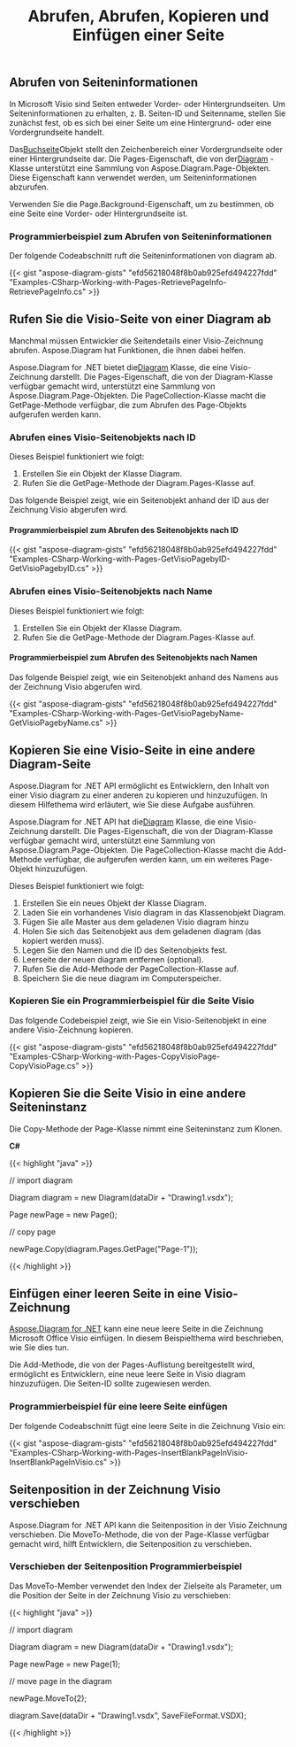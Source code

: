﻿---
title: Abrufen, Abrufen, Kopieren und Einfügen einer Seite
type: docs
weight: 10
url: /de/net/retrieve-get-copy-and-insert-a-page/
description: In diesem Abschnitt wird erläutert, wie Sie mit Aspose.Diagram eine Seite einfügen, eine Seite kopieren oder Seiteninformationen abrufen.
---
## **Abrufen von Seiteninformationen**
In Microsoft Visio sind Seiten entweder Vorder- oder Hintergrundseiten. Um Seiteninformationen zu erhalten, z. B. Seiten-ID und Seitenname, stellen Sie zunächst fest, ob es sich bei einer Seite um eine Hintergrund- oder eine Vordergrundseite handelt.

 Das[Buchseite](http://www.aspose.com/api/net/diagram/aspose.diagram/page)Objekt stellt den Zeichenbereich einer Vordergrundseite oder einer Hintergrundseite dar. Die Pages-Eigenschaft, die von der[Diagram](http://www.aspose.com/api/net/diagram/aspose.diagram/diagram) -Klasse unterstützt eine Sammlung von Aspose.Diagram.Page-Objekten. Diese Eigenschaft kann verwendet werden, um Seiteninformationen abzurufen.

Verwenden Sie die Page.Background-Eigenschaft, um zu bestimmen, ob eine Seite eine Vorder- oder Hintergrundseite ist.
### **Programmierbeispiel zum Abrufen von Seiteninformationen**
Der folgende Codeabschnitt ruft die Seiteninformationen von diagram ab.

{{< gist "aspose-diagram-gists" "efd56218048f8b0ab925efd494227fdd" "Examples-CSharp-Working-with-Pages-RetrievePageInfo-RetrievePageInfo.cs" >}}
## **Rufen Sie die Visio-Seite von einer Diagram ab**
Manchmal müssen Entwickler die Seitendetails einer Visio-Zeichnung abrufen. Aspose.Diagram hat Funktionen, die ihnen dabei helfen.

 Aspose.Diagram for .NET bietet die[Diagram](http://www.aspose.com/api/net/diagram/aspose.diagram/diagram) Klasse, die eine Visio-Zeichnung darstellt. Die Pages-Eigenschaft, die von der Diagram-Klasse verfügbar gemacht wird, unterstützt eine Sammlung von Aspose.Diagram.Page-Objekten. Die PageCollection-Klasse macht die GetPage-Methode verfügbar, die zum Abrufen des Page-Objekts aufgerufen werden kann.
### **Abrufen eines Visio-Seitenobjekts nach ID**
Dieses Beispiel funktioniert wie folgt:

1. Erstellen Sie ein Objekt der Klasse Diagram.
1. Rufen Sie die GetPage-Methode der Diagram.Pages-Klasse auf.

Das folgende Beispiel zeigt, wie ein Seitenobjekt anhand der ID aus der Zeichnung Visio abgerufen wird.
#### **Programmierbeispiel zum Abrufen des Seitenobjekts nach ID**
{{< gist "aspose-diagram-gists" "efd56218048f8b0ab925efd494227fdd" "Examples-CSharp-Working-with-Pages-GetVisioPagebyID-GetVisioPagebyID.cs" >}}
### **Abrufen eines Visio-Seitenobjekts nach Name**
Dieses Beispiel funktioniert wie folgt:

1. Erstellen Sie ein Objekt der Klasse Diagram.
1. Rufen Sie die GetPage-Methode der Diagram.Pages-Klasse auf.
#### **Programmierbeispiel zum Abrufen des Seitenobjekts nach Namen**
Das folgende Beispiel zeigt, wie ein Seitenobjekt anhand des Namens aus der Zeichnung Visio abgerufen wird.

{{< gist "aspose-diagram-gists" "efd56218048f8b0ab925efd494227fdd" "Examples-CSharp-Working-with-Pages-GetVisioPagebyName-GetVisioPagebyName.cs" >}}
## **Kopieren Sie eine Visio-Seite in eine andere Diagram-Seite**
Aspose.Diagram for .NET API ermöglicht es Entwicklern, den Inhalt von einer Visio diagram zu einer anderen zu kopieren und hinzuzufügen. In diesem Hilfethema wird erläutert, wie Sie diese Aufgabe ausführen.

 Aspose.Diagram for .NET API hat die[Diagram](http://www.aspose.com/api/net/diagram/aspose.diagram/diagram) Klasse, die eine Visio-Zeichnung darstellt. Die Pages-Eigenschaft, die von der Diagram-Klasse verfügbar gemacht wird, unterstützt eine Sammlung von Aspose.Diagram.Page-Objekten. Die PageCollection-Klasse macht die Add-Methode verfügbar, die aufgerufen werden kann, um ein weiteres Page-Objekt hinzuzufügen.

Dieses Beispiel funktioniert wie folgt:

1. Erstellen Sie ein neues Objekt der Klasse Diagram.
1. Laden Sie ein vorhandenes Visio diagram in das Klassenobjekt Diagram.
1. Fügen Sie alle Master aus dem geladenen Visio diagram hinzu
1. Holen Sie sich das Seitenobjekt aus dem geladenen diagram (das kopiert werden muss).
1. Legen Sie den Namen und die ID des Seitenobjekts fest.
1. Leerseite der neuen diagram entfernen (optional).
1. Rufen Sie die Add-Methode der PageCollection-Klasse auf.
1. Speichern Sie die neue diagram im Computerspeicher.
### **Kopieren Sie ein Programmierbeispiel für die Seite Visio**
Das folgende Codebeispiel zeigt, wie Sie ein Visio-Seitenobjekt in eine andere Visio-Zeichnung kopieren.

{{< gist "aspose-diagram-gists" "efd56218048f8b0ab925efd494227fdd" "Examples-CSharp-Working-with-Pages-CopyVisioPage-CopyVisioPage.cs" >}}
## **Kopieren Sie die Seite Visio in eine andere Seiteninstanz**
Die Copy-Methode der Page-Klasse nimmt eine Seiteninstanz zum Klonen.

**C#**

{{< highlight "java" >}}

 // import diagram

Diagram diagram = new Diagram(dataDir + "Drawing1.vsdx");

Page newPage = new Page();

// copy page

newPage.Copy(diagram.Pages.GetPage("Page-1"));

{{< /highlight >}}
## **Einfügen einer leeren Seite in eine Visio-Zeichnung**
[Aspose.Diagram for .NET](http://www.aspose.com/.net/diagram-component.aspx) kann eine neue leere Seite in die Zeichnung Microsoft Office Visio einfügen. In diesem Beispielthema wird beschrieben, wie Sie dies tun.

Die Add-Methode, die von der Pages-Auflistung bereitgestellt wird, ermöglicht es Entwicklern, eine neue leere Seite in Visio diagram hinzuzufügen. Die Seiten-ID sollte zugewiesen werden.
### **Programmierbeispiel für eine leere Seite einfügen**
Der folgende Codeabschnitt fügt eine leere Seite in die Zeichnung Visio ein:

{{< gist "aspose-diagram-gists" "efd56218048f8b0ab925efd494227fdd" "Examples-CSharp-Working-with-Pages-InsertBlankPageInVisio-InsertBlankPageInVisio.cs" >}}
## **Seitenposition in der Zeichnung Visio verschieben**
Aspose.Diagram for .NET API kann die Seitenposition in der Visio Zeichnung verschieben. Die MoveTo-Methode, die von der Page-Klasse verfügbar gemacht wird, hilft Entwicklern, die Seitenposition zu verschieben.
### **Verschieben der Seitenposition Programmierbeispiel**
Das MoveTo-Member verwendet den Index der Zielseite als Parameter, um die Position der Seite in der Zeichnung Visio zu verschieben:

{{< highlight "java" >}}

 // import diagram

Diagram diagram = new Diagram(dataDir + "Drawing1.vsdx");

Page newPage = new Page(1);

// move page in the diagram

newPage.MoveTo(2);

diagram.Save(dataDir + "Drawing1.vsdx", SaveFileFormat.VSDX);

{{< /highlight >}}
